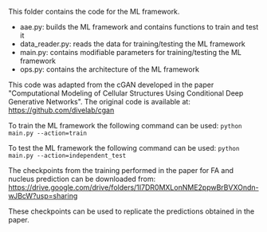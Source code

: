 This folder contains the code for the ML framework.
- aae.py: builds the ML framework and contains functions to train and test it
- data_reader.py: reads the data for training/testing the ML framework
- main.py: contains modifiable parameters for training/testing the ML framework
- ops.py: contains the architecture of the ML framework

This code was adapted from the cGAN developed in the paper "Computational Modeling of Cellular Structures Using Conditional Deep Generative Networks". The original code is available at: https://github.com/divelab/cgan

To train the ML framework the following command can be used: `python main.py --action=train`

To test the ML framework the following command can be used: `python main.py --action=independent_test`

The checkpoints from the training performed in the paper for FA and nucleus prediction can be downloaded from: https://drive.google.com/drive/folders/1I7DR0MXLonNME2ppwBrBVXOndn-wJBcW?usp=sharing

These checkpoints can be used to replicate the predictions obtained in the paper.
